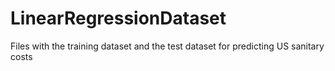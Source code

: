 # LinearRegressionDataset
Files with the training dataset and the test dataset for predicting US sanitary costs
